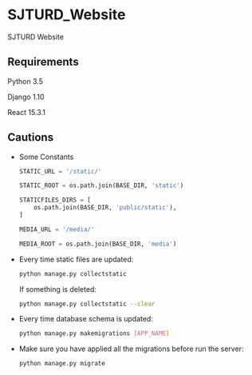 # SJTURD_Website
SJTURD Website

## Requirements
Python 3.5

Django 1.10

React 15.3.1

## Cautions
* Some Constants
  ```Python
  STATIC_URL = '/static/'
  
  STATIC_ROOT = os.path.join(BASE_DIR, 'static')

  STATICFILES_DIRS = [
      os.path.join(BASE_DIR, 'public/static'),
  ]

  MEDIA_URL = '/media/'

  MEDIA_ROOT = os.path.join(BASE_DIR, 'media')
  ```
  
* Every time static files are updated:
  ```Bash
  python manage.py collectstatic
  ```
  If something is deleted:
  ```Bash
  python manage.py collectstatic --clear
  ```
  
* Every time database schema is  updated:
  ```Bash
  python manage.py makemigrations [APP_NAME]
  ```
    
* Make sure you have applied all the migrations before run the server:
  ```Bash
  python manage.py migrate
  ```